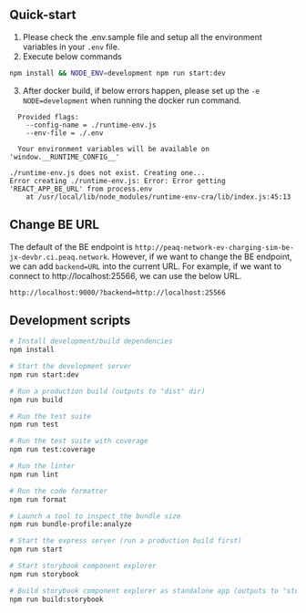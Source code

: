 ## Quick-start

1. Please check the .env.sample file and setup all the environment variables in your `.env` file.
2. Execute below commands
```bash
npm install && NODE_ENV=development npm run start:dev
```
3. After docker build, if below errors happen, please set up the `-e NODE=development` when running the docker run command.
```
  Provided flags:
    --config-name = ./runtime-env.js
    --env-file = ./.env

  Your environment variables will be available on 'window.__RUNTIME_CONFIG__'

./runtime-env.js does not exist. Creating one...
Error creating ./runtime-env.js: Error: Error getting 'REACT_APP_BE_URL' from process.env
    at /usr/local/lib/node_modules/runtime-env-cra/lib/index.js:45:13
```

## Change BE URL
The default of the BE endpoint is `http://peaq-network-ev-charging-sim-be-jx-devbr.ci.peaq.network`.
However, if we want to change the BE endpoint, we can add `backend=URL` into the current URL.
For example, if we want to connect to http://localhost:25566, we can use the below URL.
```
http://localhost:9000/?backend=http://localhost:25566
```

## Development scripts
```sh
# Install development/build dependencies
npm install

# Start the development server
npm run start:dev

# Run a production build (outputs to "dist" dir)
npm run build

# Run the test suite
npm run test

# Run the test suite with coverage
npm run test:coverage

# Run the linter
npm run lint

# Run the code formatter
npm run format

# Launch a tool to inspect the bundle size
npm run bundle-profile:analyze

# Start the express server (run a production build first)
npm run start

# Start storybook component explorer
npm run storybook

# Build storybook component explorer as standalone app (outputs to "storybook-static" dir)
npm run build:storybook
```
